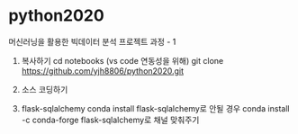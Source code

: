 # python2020
머신러닝을 활용한 빅데이터 분석 프로젝트 과정 - 1

1. 복사하기
cd notebooks (vs code 연동성을 위해)
git clone https://github.com/yjh8806/python2020.git

2. 소스 코딩하기

3. flask-sqlalchemy
conda install flask-sqlalchemy로 안될 경우 
conda install -c conda-forge flask-sqlalchemy로 채널 맞춰주기

